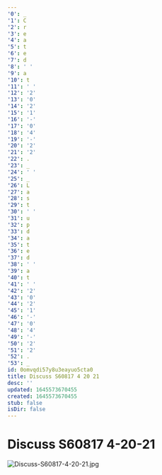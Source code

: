 ```yaml
---
'0': _
'1': C
'2': r
'3': e
'4': a
'5': t
'6': e
'7': d
'8': ' '
'9': a
'10': t
'11': ' '
'12': '2'
'13': '0'
'14': '2'
'15': '1'
'16': '-'
'17': '0'
'18': '4'
'19': '-'
'20': '2'
'21': '2'
'22': .
'23': _
'24': ' '
'25': _
'26': L
'27': a
'28': s
'29': t
'30': ' '
'31': u
'32': p
'33': d
'34': a
'35': t
'36': e
'37': d
'38': ' '
'39': a
'40': t
'41': ' '
'42': '2'
'43': '0'
'44': '2'
'45': '1'
'46': '-'
'47': '0'
'48': '4'
'49': '-'
'50': '2'
'51': '2'
'52': .
'53': _
id: 0omvqdi57y8u3eayuo5cta0
title: Discuss S60817 4 20 21
desc: ''
updated: 1645573670455
created: 1645573670455
stub: false
isDir: false
---
```


# Discuss S60817 4-20-21


![Discuss-S60817-4-20-21.jpg](/assets/discuss-s60817-4-20-21-npyb99q6utcz.jpg)

